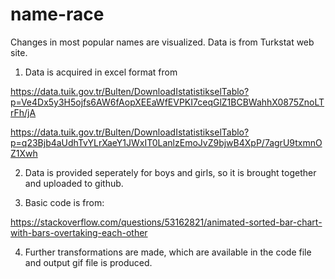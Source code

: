 # name-race
Changes in most popular names are visualized. Data is from Turkstat web site.

1. Data is acquired in excel format from

https://data.tuik.gov.tr/Bulten/DownloadIstatistikselTablo?p=Ve4Dx5y3H5ojfs6AW6fAopXEEaWfEVPKI7ceqGlZ1BCBWahhX0875ZnoLTrFh/jA  

https://data.tuik.gov.tr/Bulten/DownloadIstatistikselTablo?p=q23Bjb4aUdhTvYLrXaeY1JWxIT0LanlzEmoJvZ9bjwB4XpP/7agrU9txmnOZ1Xwh

2. Data is provided seperately for boys and girls, so it is brought together and uploaded to github.

3. Basic code is from:

https://stackoverflow.com/questions/53162821/animated-sorted-bar-chart-with-bars-overtaking-each-other

4. Further transformations are made, which are available in the code file and output gif file is produced.
 